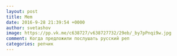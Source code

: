 ```yaml
--- 
layout: post 
title: Mem 
date: 2016-9-28 21:39:54 +0000 
author: svetashov 
image: https://pp.vk.me/c638727/v638727732/29eb/_by7pPnqi9w.jpg
comment: Когда предложили послушать русский реп
categories: репчик
---
```

